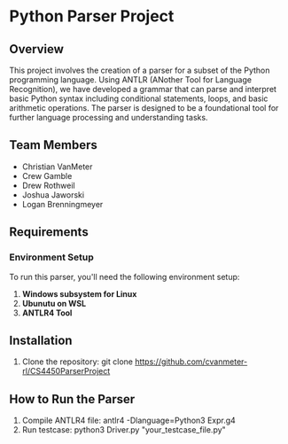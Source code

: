 # Python Parser Project

## Overview
This project involves the creation of a parser for a subset of the Python programming language. Using ANTLR (ANother Tool for Language Recognition), we have developed a grammar that can parse and interpret basic Python syntax including conditional statements, loops, and basic arithmetic operations. The parser is designed to be a foundational tool for further language processing and understanding tasks.

## Team Members
- Christian VanMeter
- Crew Gamble
- Drew Rothweil
- Joshua Jaworski
- Logan Brenningmeyer

## Requirements
### Environment Setup
To run this parser, you'll need the following environment setup:
1. **Windows subsystem for Linux**
2. **Ubunutu on WSL**
3. **ANTLR4 Tool**


## Installation
1. Clone the repository: git clone https://github.com/cvanmeter-rl/CS4450ParserProject

## How to Run the Parser
1. Compile ANTLR4 file: antlr4 -Dlanguage=Python3 Expr.g4
2. Run testcase: python3 Driver.py "your_testcase_file.py"
